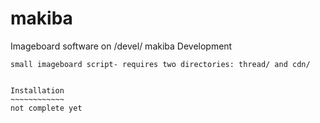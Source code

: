 # makiba
Imageboard software on /devel/
makiba Development
~~~~~~~~~~~~~~~~~~~
small imageboard script- requires two directories: thread/ and cdn/


Installation
~~~~~~~~~~~~
not complete yet 
